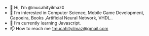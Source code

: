 - 👋 Hi, I’m @mucahityilmaz0
- 👀 I’m interested in Computer Science, Mobile Game Development, Capoeira, Books ,Artificial Neural Network, VHDL..
- 🌱 I’m currently learning Javascript.
- 📫 How to reach me 1mucahityilmaz@gmail.com

<!---
mucahityilmaz0/mucahityilmaz0 is a ✨ special ✨ repository because its `README.md` (this file) appears on your GitHub profile.
You can click the Preview link to take a look at your changes.
--->
